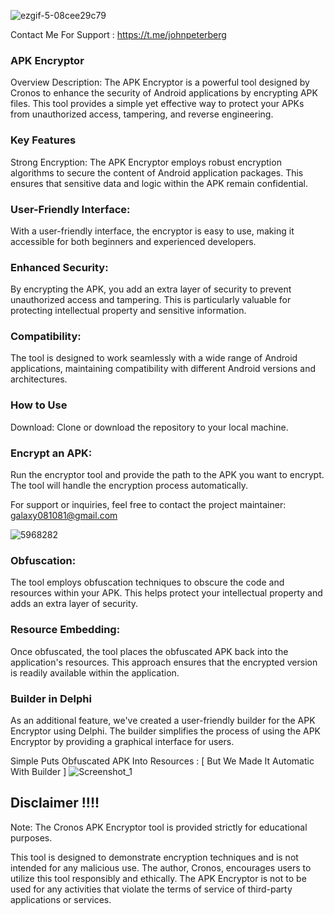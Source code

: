 ![ezgif-5-08cee29c79](https://github.com/CronosMonita/Cronos-APK-Encrypter-FUD/assets/152598304/fbd59346-18d5-4a6e-ba33-789370e2f5ee)

Contact Me For Support : https://t.me/johnpeterberg

### APK Encryptor
Overview
Description:
The APK Encryptor is a powerful tool designed by Cronos to enhance the security of Android applications by encrypting APK files. This tool provides a simple yet effective way to protect your APKs from unauthorized access, tampering, and reverse engineering.

### Key Features
Strong Encryption:
The APK Encryptor employs robust encryption algorithms to secure the content of Android application packages. This ensures that sensitive data and logic within the APK remain confidential.

### User-Friendly Interface:
With a user-friendly interface, the encryptor is easy to use, making it accessible for both beginners and experienced developers.

### Enhanced Security:
By encrypting the APK, you add an extra layer of security to prevent unauthorized access and tampering. This is particularly valuable for protecting intellectual property and sensitive information.

### Compatibility:
The tool is designed to work seamlessly with a wide range of Android applications, maintaining compatibility with different Android versions and architectures.

### How to Use
Download:
Clone or download the repository to your local machine.

### Encrypt an APK:
Run the encryptor tool and provide the path to the APK you want to encrypt. The tool will handle the encryption process automatically.

For support or inquiries, feel free to contact the project maintainer: galaxy081081@gmail.com

![5968282](https://github.com/CronosMonita/Cronos-APK-Encrypter-FUD/assets/152598304/401107f2-b5a8-4b3e-a62c-763afaa4b9c2)


### Obfuscation:
The tool employs obfuscation techniques to obscure the code and resources within your APK. This helps protect your intellectual property and adds an extra layer of security.

### Resource Embedding:
Once obfuscated, the tool places the obfuscated APK back into the application's resources. This approach ensures that the encrypted version is readily available within the application.

### Builder in Delphi
As an additional feature, we've created a user-friendly builder for the APK Encryptor using Delphi. The builder simplifies the process of using the APK Encryptor by providing a graphical interface for users.

Simple Puts Obfuscated APK Into Resources : [ But We Made It Automatic With Builder ]
![Screenshot_1](https://github.com/CronosMonita/Cronos-APK-Encrypter-FUD/assets/152598304/c4f32627-e2c4-4378-bc64-a3c87e841bb9)



## Disclaimer  !!!!
Note: The Cronos APK Encryptor tool is provided strictly for educational purposes.

This tool is designed to demonstrate encryption techniques and is not intended for any malicious use. The author, Cronos, encourages users to utilize this tool responsibly and ethically. The APK Encryptor is not to be used for any activities that violate the terms of service of third-party applications or services.
